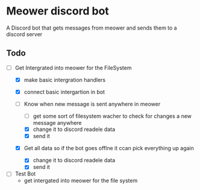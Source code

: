 # Meower discord bot 

A Discord bot that gets messages from meower and sends them to a discord server 

## Todo

- [ ] Get Intergrated into meower for the FileSystem
    - [x] make  basic intergration handlers

    - [x] connect basic intergartion in bot 

    - [ ] Know when new message is sent anywhere in meower
        - [ ] get  some sort of filesystem wacher to check for changes a new message anywhere
        - [x] change it to discord readele data
        - [x] send it 
    - [x] Get all data so if the bot goes offlne it ccan pick everything up again
        - [x] change it to discord readele data
        - [x] send it 
- [ ] Test Bot 
    - get intergated into meower for the file system 


